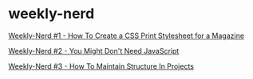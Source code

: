 # weekly-nerd

[Weekly-Nerd #1 - How To Create a CSS Print Stylesheet for a Magazine](https://sterrevangeest.github.io/weekly-nerd/index.html)

[Weekly-Nerd #2 - You Might Don't Need JavaScript](https://github.com/sterrevangeest/weekly-nerd/blob/master/artikel-2.md)

[Weekly-Nerd #3 - How To Maintain Structure In Projects](https://github.com/sterrevangeest/weekly-nerd/blob/master/artikel-3.md)

